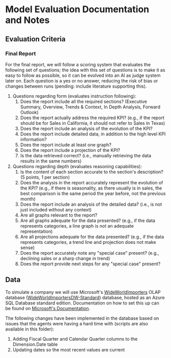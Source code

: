 # Model Evaluation Documentation and Notes

## Evaluation Criteria

### Final Report

For the final report, we will follow a scoring system that evaluates the following set of questions; the idea with this set of questions is to make it as easy to follow as possible, so it can be evolved into an AI as judge system later on. Each question is a yes or no answer, reducing the risk of bias or changes between runs (pending: include literature supporting this).

1. Questions regarding form (evaluates instruction following):
   1. Does the report include all the required sections? (Executive Summary, Overview, Trends & Context, In Depth Analysis, Forward Outlook)
   2. Does the report actually address the required KPI? (e.g., if the report should be for Sales in California, it should not refer to Sales in Texas)
   3. Does the report include an analysis of the evolution of the KPI?
   4. Does the report include detailed data, in addition to the high level KPI information?
   5. Does the report include at least one graph?
   6. Does the report include a projection of the KPI?
   7. Is the data retrieved correct? (i.e., manually retrieving the data results in the same numbers)
2. Questions regarding depth (evaluates reasoning capabilities):
   1. Is the content of each section accurate to the section's description? (5 points, 1 per section)
   2. Does the analysis in the report accurately represent the evolution of the KPI? (e.g., if there is seasonality, as there usually is in sales, the best comparison is the same period the year before, not the previous month)
   3. Does the report include an analysis of the detailed data? (i.e., is not just included without any context)
   4. Are all graphs relevant to the report?
   5. Are all graphs adequate for the data presented? (e.g., if the data represents categories, a line graph is not an adequate representation)
   6. Are all projections adequate for the data presented?  (e.g., if the data represents categories, a trend line and projection does not make sense)
   7. Does the report accurately note any "special case" present? (e.g., declining sales or a sharp change in trend)
   8. Does the report provide next steps for any "special case" present?

## Data

To simulate a company we will use Microsoft's [WideWorldImporters](https://github.com/microsoft/sql-server-samples/tree/master/samples/databases/wide-world-importers) OLAP database ([WideWorldImportersDW-Standard](https://github.com/Microsoft/sql-server-samples/releases/download/wide-world-importers-v1.0/WideWorldImportersDW-Standard.bacpac)) database, hosted as an Azure SQL Database standard edition. Documentation on how to set this up can be found on [Microsoft's Documentation](https://learn.microsoft.com/en-gb/sql/samples/wide-world-importers-dw-install-configure?view=sql-server-ver17&tabs=sql-database).

The following changes have been implemented in the database based on issues that the agents were having a hard time with (scripts are also available in this folder):

1. Adding Fiscal Quarter and Calendar Quarter columns to the Dimension.Date table
2. Updating dates so the most recent values are current
